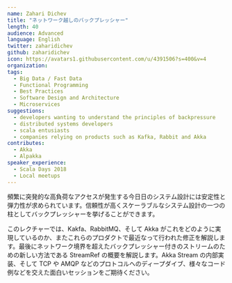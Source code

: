 ```yaml
---
name: Zahari Dichev
title: "ネットワーク越しのバックプレッシャー"
length: 40
audience: Advanced
language: English
twitter: zaharidichev
github: zaharidichev
icon: https://avatars1.githubusercontent.com/u/4391506?s=400&v=4
organization: 
tags:
  - Big Data / Fast Data
  - Functional Programming
  - Best Practices
  - Software Design and Architecture
  - Microservices
suggestions:
  - developers wanting to understand the principles of backpressure
  - distributed systems developers
  - scala entusiasts
  - companies relying on products such as Kafka, Rabbit and Akka
contributes:
  - Akka
  - Alpakka
speaker_experience:
  - Scala Days 2018
  - Local meetups
---
```

頻繁に突発的な高負荷なアクセスが発生する今日日のシステム設計には安定性と弾力性が求められています。信頼性が高くスケーラブルなシステム設計の一つの柱としてバックプレッシャーを挙げることができます。

このレクチャーでは、Kakfa、RabbitMQ、そして Akka がこれをどのように実現しているのか、またこれらのプロダクトで最近なって行われた修正を解説します。最後にネットワーク境界を超えたバックプレッシャー付きのストリームのための新しい方法である StreamRef の概要を解説します。Akka Stream の内部実装、そして TCP や AMQP などのプロトコルへのディープダイブ、様々なコード例などを交えた面白いセッションをご期待ください。
